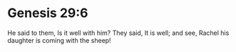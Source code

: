 # Genesis 29:6

He said to them, Is it well with him? They said, It is well; and see, Rachel his daughter is coming with the sheep!
